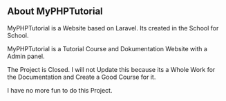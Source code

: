 ## About MyPHPTutorial

MyPHPTutorial is a Website based on Laravel. Its created in the School for School. <br>

MyPHPTutorial is a Tutorial Course and Dokumentation Website with a Admin panel. <br>

The Project is Closed. I will not Update this because its a Whole Work for the Documentation and Create a Good Course for it.

I have no more fun to do this Project. 
